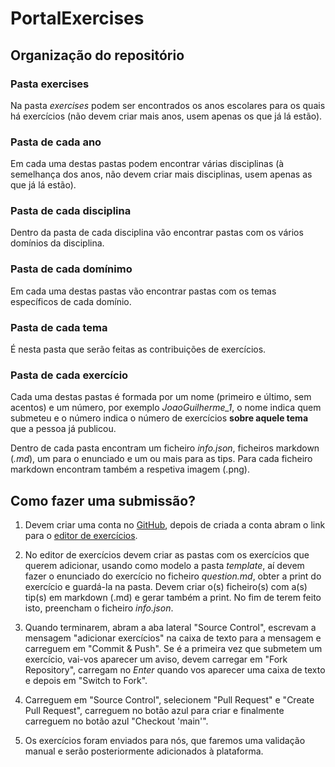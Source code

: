 # PortalExercises
## Organização do repositório

### Pasta exercises
Na pasta _exercises_ podem ser encontrados os anos escolares para os quais há exercícios (não devem criar mais anos, usem apenas os que já lá estão).

### Pasta de cada ano
Em cada uma destas pastas podem encontrar várias disciplinas (à semelhança dos anos, não devem criar mais disciplinas, usem apenas as que já lá estão).

### Pasta de cada disciplina
Dentro da pasta de cada disciplina vão encontrar pastas com os vários domínios da disciplina.

### Pasta de cada domínimo
Em cada uma destas pastas vão encontrar pastas com os temas específicos de cada domínio.

### Pasta de cada tema
É nesta pasta que serão feitas as contribuições de exercícios.

### Pasta de cada exercício
Cada uma destas pastas é formada por um nome (primeiro e último, sem acentos) e um número, por exemplo _JoaoGuilherme_1_, o nome indica quem submeteu e o número indica o número de exercícios **sobre aquele tema** que a pessoa já publicou. 

Dentro de cada pasta encontram um ficheiro _info.json_, ficheiros markdown (_.md_), um para o enunciado e um ou mais para as tips. Para cada ficheiro markdown encontram também a respetiva imagem (.png).

## Como fazer uma submissão?
1. Devem criar uma conta no [GitHub](https://github.com), depois de criada a conta abram o link para o [editor de exercícios](https://vscode.dev/github/tubarao312/PortalExercises).

2. No editor de exercícios devem criar as pastas com os exercícios que querem adicionar, usando como modelo a pasta _template_, aí devem fazer o enunciado do exercício no ficheiro _question.md_, obter a print do exercício e guardá-la na pasta. Devem criar o(s) ficheiro(s) com a(s) tip(s) em markdown (.md) e gerar também a print. No fim de terem feito isto, preencham o ficheiro _info.json_.

3. Quando terminarem, abram a aba lateral "Source Control", escrevam a mensagem "adicionar exercícios" na caixa de texto para a mensagem e carreguem em "Commit & Push". Se é a primeira vez que submetem um exercício, vai-vos aparecer um aviso, devem carregar em "Fork Repository", carregam no _Enter_ quando vos aparecer uma caixa de texto e depois em "Switch to Fork".

4. Carreguem em "Source Control", selecionem "Pull Request" e "Create Pull Request", carreguem no botão azul para criar e finalmente carreguem no botão azul "Checkout 'main'".

5. Os exercícios foram enviados para nós, que faremos uma validação manual e serão posteriormente adicionados à plataforma.